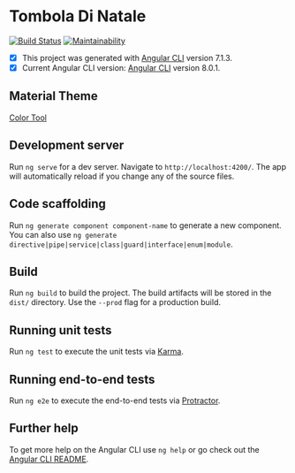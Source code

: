 # Tombola Di Natale
[![Build Status](https://gabrielebrunoriwki.visualstudio.com/tomboladinatale/_apis/build/status/tomboladinatale-rg%20-%20CI?branchName=master)](https://gabrielebrunoriwki.visualstudio.com/tomboladinatale/_build/latest?definitionId=1?branchName=master)
[![Maintainability](https://api.codeclimate.com/v1/badges/87982db8c00afd867b6a/maintainability)](https://codeclimate.com/github/dardino/tombola-di-natale/maintainability)

- [x] This project was generated with [Angular CLI](https://github.com/angular/angular-cli) version 7.1.3.
- [x] Current Angular CLI version: [Angular CLI](https://github.com/angular/angular-cli) version 8.0.1.

## Material Theme

[Color Tool](https://material.io/tools/color/#!/?view.left=1&view.right=0&primary.color=B0BEC5&secondary.color=263238&secondary.text.color=ECEFF1&primary.text.color=263238)

## Development server

Run `ng serve` for a dev server. Navigate to `http://localhost:4200/`. The app will automatically reload if you change any of the source files.

## Code scaffolding

Run `ng generate component component-name` to generate a new component. You can also use `ng generate directive|pipe|service|class|guard|interface|enum|module`.

## Build

Run `ng build` to build the project. The build artifacts will be stored in the `dist/` directory. Use the `--prod` flag for a production build.

## Running unit tests

Run `ng test` to execute the unit tests via [Karma](https://karma-runner.github.io).

## Running end-to-end tests

Run `ng e2e` to execute the end-to-end tests via [Protractor](http://www.protractortest.org/).

## Further help

To get more help on the Angular CLI use `ng help` or go check out the [Angular CLI README](https://github.com/angular/angular-cli/blob/master/README.md).
